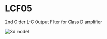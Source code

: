 # LCF05
2nd Order L-C Output Filter for Class D amplifier
<p><a https://static.chipdip.ru/lib/016/DOC004016706.jpg" class="galery"><img src="https://static.chipdip.ru/lib/016/DOC004016706.jpg" alt="3d model"></a></p>
